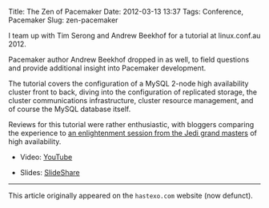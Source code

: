 Title: The Zen of Pacemaker
Date: 2012-03-13 13:37
Tags: Conference, Pacemaker
Slug: zen-pacemaker

I team up with Tim Serong and Andrew Beekhof for a tutorial at
linux.conf.au 2012.

<!--break-->

Pacemaker author Andrew Beekhof dropped in as well, to field questions
and provide additional insight into Pacemaker development.

The tutorial covers the configuration of a MySQL 2-node high
availability cluster front to back, diving into the configuration of
replicated storage, the cluster communications infrastructure, cluster
resource management, and of course the MySQL database itself.

Reviews for this tutorial were rather enthusiastic, with bloggers
comparing the experience to [an enlightenment session from the Jedi
grand
masters](http://www.anchor.com.au/blog/2012/01/lca-day-3-high-availability/)
of high availability.

* Video: [YouTube](https://youtu.be/3GoT36cK6os)


* Slides: [SlideShare](https://www.slideshare.net/slideshow/embed_code/key/jIo0ZxOl7znyYd)

* * *

This article originally appeared on the `hastexo.com` website (now defunct).
